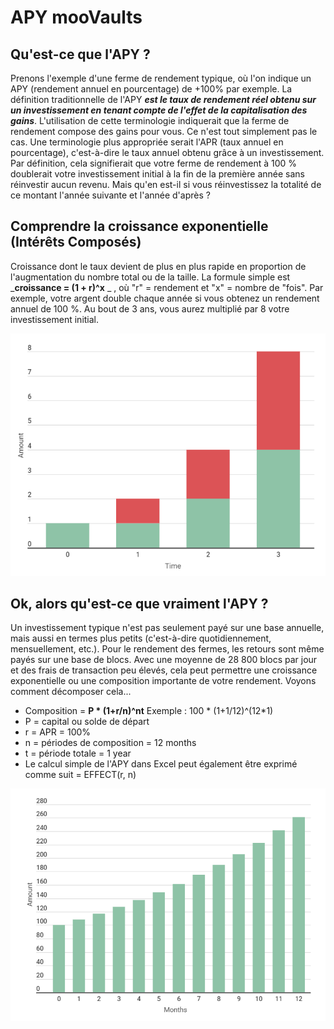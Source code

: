 # APY mooVaults

## Qu'est-ce que l'APY ?

Prenons l'exemple d'une ferme de rendement typique, où l'on indique un APY (rendement annuel en pourcentage) de +100% par exemple. La définition traditionnelle de l'APY _**est le taux de rendement réel obtenu sur un investissement en tenant compte de l'effet de la capitalisation des gains**_. L'utilisation de cette terminologie indiquerait que la ferme de rendement compose des gains pour vous. Ce n'est tout simplement pas le cas. Une terminologie plus appropriée serait l'APR (taux annuel en pourcentage), c'est-à-dire le taux annuel obtenu grâce à un investissement. Par définition, cela signifierait que votre ferme de rendement à 100 % doublerait votre investissement initial à la fin de la première année sans réinvestir aucun revenu. Mais qu'en est-il si vous réinvestissez la totalité de ce montant l'année suivante et l'année d'après ?

## Comprendre la croissance exponentielle (Intérêts Composés)

Croissance dont le taux devient de plus en plus rapide en proportion de l'augmentation du nombre total ou de la taille. La formule simple est _**croissance = (1 + r)^x** _ , où "r" = rendement et "x" = nombre de "fois". Par exemple, votre argent double chaque année si vous obtenez un rendement annuel de 100 %. Au bout de 3 ans, vous aurez multiplié par 8 votre investissement initial.

![croissance = (1 + 100%)^3](<../.gitbook/assets/capture (2).png>)

## Ok, alors qu'est-ce que vraiment l'APY ?

Un investissement typique n'est pas seulement payé sur une base annuelle, mais aussi en termes plus petits (c'est-à-dire quotidiennement, mensuellement, etc.). Pour le rendement des fermes, les retours sont même payés sur une base de blocs. Avec une moyenne de 28 800 blocs par jour et des frais de transaction peu élevés, cela peut permettre une croissance exponentielle ou une composition importante de votre rendement. Voyons comment décomposer cela...

* Composition = **P \* (1+r/n)^nt**                Exemple : 100 \* (1+1/12)^(12\*1)
* P = capital ou solde de départ
* r = APR = 100%
* n = périodes de composition = 12 months
* t = période totale = 1 year
* Le calcul simple de l'APY dans Excel peut également être exprimé comme suit = EFFECT(r, n)

![La fin de la première année serait de 261 jetons ou 161% de rendement annuel contre 100% de taux annuel sans capitalisation.](<../.gitbook/assets/capture (3).png>)













